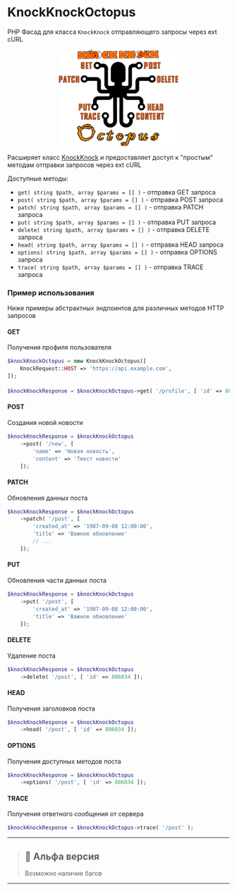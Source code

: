 # KnockKnockOctopus

PHP Фасад для класса `KnockKnock` отправляющего запросы через ext cURL

<p align="center"><img src="../../assets/docs/KnockKnockOctopus_320.png" height="220" alt="KnockKnock php curl facade"/></p>

Расширяет класс [KnockKnock](../../README.md) и предоставляет доступ к "простым" методам отправки запросов через ext cURL

Доступные методы:
- `get( string $path, array $params = [] )` - отправка GET запроса
- `post( string $path, array $params = [] )` - отправка POST запроса
- `patch( string $path, array $params = [] )` - отправка PATCH запроса
- `put( string $path, array $params = [] )` - отправка PUT запроса
- `delete( string $path, array $params = [] )` - отправка DELETE запроса
- `head( string $path, array $params = [] )` - отправка HEAD запроса
- `options( string $path, array $params = [] )` - отправка OPTIONS запроса
- `trace( string $path, array $params = [] )` - отправка TRACE запроса

### Пример использования
Ниже примеры абстрактных эндпоинтов для различных методов HTTP запросов

#### GET
Получения профиля пользователя
```php
$knockKnockOctopus = new KnockKnockOctopus([
    KnockRequest::HOST => 'https://api.example.com',
]);

$knockKnockResponse = $knockKnockOctopus->get( '/profile', [ 'id' => 806034 ] );
```

#### POST
Создания новой новости
```php
$knockKnockResponse = $knockKnockOctopus
    ->post( '/new', [ 
        'name' => 'Новая новость',
        'content' => 'Текст новости' 
    ]);
```
#### PATCH
Обновления данных поста
```php
$knockKnockResponse = $knockKnockOctopus
    ->patch( '/post', [ 
        'created_at' => '1987-09-08 12:00:00',
        'title' => 'Важное обновление'
        // ...
    ]);
```

#### PUT
Обновления части данных поста
```php
$knockKnockResponse = $knockKnockOctopus
    ->put( '/post', [ 
        'created_at' => '1987-09-08 12:00:00',
        'title' => 'Важное обновление' 
    ]);
```

#### DELETE
Удаление поста
```php
$knockKnockResponse = $knockKnockOctopus
    ->delete( '/post', [ 'id' => 806034 ]);
```

#### HEAD
Получения заголовков поста
```php
$knockKnockResponse = $knockKnockOctopus
    ->head( '/post', [ 'id' => 806034 ]);
```
#### OPTIONS
Получения доступных методов поста
```php
$knockKnockResponse = $knockKnockOctopus
    ->options( '/post', [ 'id' => 806034 ]);
```
#### TRACE
Получения ответного сообщения от сервера
```php
$knockKnockResponse = $knockKnockOctopus->trace( '/post' );
```

---
> ## 🚧 Альфа версия
> Возможно наличие багов
---